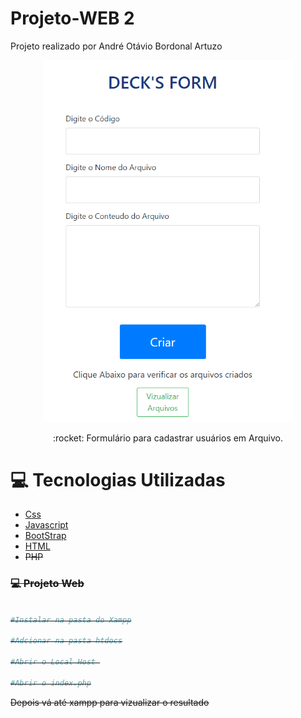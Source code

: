 # Projeto-WEB 2
Projeto realizado por André Otávio Bordonal Artuzo
<p align="center">
   <img src="https://github.com/dequim1000/trabalhoWeb/blob/main/image.png" alt="Decks Formulário" width="400"/>   
</p>
<p align="center">:rocket: Formulário para cadastrar usuários em Arquivo.</p>

# :computer: Tecnologias Utilizadas
<ul>
  <li><a href="https://www.w3schools.com/Css/">Css</a></li>
  <li><a href="https://www.javascript.com/">Javascript</a></li>
  <li><a href="https://getbootstrap.com/">BootStrap</a></li>
  <li><a href="https://www.w3schools.com/html/">HTML</a></li>
  <li><s herf="https://www.php.net/">PHP</a></li>
</ul>


### 💻 Projeto Web 

```bash

#Instalar na pasta do Xampp

#Adcionar na pasta htdocs

#Abrir o Local Host 

#Abrir o index.php
```
Depois vá até xampp para vizualizar o resultado
